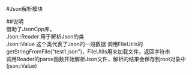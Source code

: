 #Json解析模块

##说明  
借助了JsonCpp库。  
Json::Reader 用于解析Json的类  
Json::Value  这个类代表了Json的一段数据
调用FileUtils的getStringFromFile("test1.json")，FileUtils用来加载文件，返回字符串  
调用Reader的parse函数开始解析Json文件，解析的结果会保存到root对象中(json::Value)  
